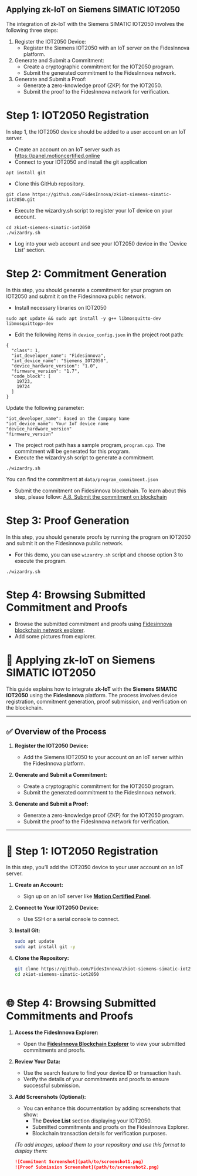## Applying zk-IoT on Siemens SIMATIC IOT2050

The integration of zk-IoT with the Siemens SIMATIC IOT2050 involves the following three steps:
1. Register the IOT2050 Device:
    - Register the Siemens IOT2050 with an IoT server on the FidesInnova platform.
2. Generate and Submit a Commitment:
    - Create a cryptographic commitment for the IOT2050 program.
    - Submit the generated commitment to the FidesInnova network.
3. Generate and Submit a Proof:
    - Generate a zero-knowledge proof (ZKP) for the IOT2050.
    - Submit the proof to the FidesInnova network for verification.

# Step 1: IOT2050 Registration
In step 1, the IOT2050 device should be added to a user account on an IoT server. 
- Create an account on an IoT server such as https://panel.motioncertified.online
- Connect to your IOT2050 and install the git application
```
apt install git
```
- Clone this GitHub repository.
```
git clone https://github.com/FidesInnova/zkiot-siemens-simatic-iot2050.git
```
- Execute the wizardry.sh script to register your IoT device on your account.
```
cd zkiot-siemens-simatic-iot2050
./wizardry.sh
```
- Log into your web account and see your IOT2050 device in the 'Device List' section.

# Step 2: Commitment Generation
In this step, you should generate a commitment for your program on IOT2050 and submit it on the Fidesinnova public network.

- Install necessary libraries on IOT2050
```
sudo apt update && sudo apt install -y g++ libmosquitto-dev libmosquittopp-dev
```
- Edit the following items in `device_config.json` in the project root path:
```
{
  "class": 1,
  "iot_developer_name": "Fidesinnova",
  "iot_device_name": "Siemens_IOT2050",
  "device_hardware_version": "1.0",
  "firmware_version": "1.7",
  "code_block": [
    19723,
    19724
  ]
}
```
Update the following parameter:
```
"iot_developer_name": Based on the Company Name
"iot_device_name": Your IoT device name
"device_hardware_version"
"firmware_version"
```

- The project root path has a sample program, `program.cpp`. The commitment will be generated for this program.
- Execute the wizardry.sh script to generate a commitment.
```
./wizardry.sh
```
You can find the commitment at `data/program_commitment.json`
- Submit the commitment on Fidesinnova blockchain. To learn about this step, please follow: [A.8. Submit the commitment on blockchain](https://github.com/FidesInnova/zkiot-usage/blob/main/README_Program.md#a8-submit-the-commitment-on-blockchain)
  
# Step 3: Proof Generation
In this step, you should generate proofs by running the program on IOT2050 and submit it on the Fidesinnova public network.
- For this demo, you can use `wizardry.sh` script and choose option 3 to execute the program.
```
./wizardry.sh
```

# Step 4: Browsing Submitted Commitment and Proofs
- Browse the submitted commitment and proofs using [Fidesinnova blockchain network explorer](https://explorer.fidesinnova.io).
- Add some pictures from explorer. 


# 🚀 Applying zk-IoT on Siemens SIMATIC IOT2050

This guide explains how to integrate **zk-IoT** with the **Siemens SIMATIC IOT2050** using the **FidesInnova** platform. The process involves device registration, commitment generation, proof submission, and verification on the blockchain.

---

## ✅ Overview of the Process

1. **Register the IOT2050 Device:**  
   - Add the Siemens IOT2050 to your account on an IoT server within the FidesInnova platform.  

2. **Generate and Submit a Commitment:**  
   - Create a cryptographic commitment for the IOT2050 program.  
   - Submit the generated commitment to the FidesInnova network.  

3. **Generate and Submit a Proof:**  
   - Generate a zero-knowledge proof (ZKP) for the IOT2050 program.  
   - Submit the proof to the FidesInnova network for verification.  

---

# 🚩 Step 1: IOT2050 Registration

In this step, you’ll add the IOT2050 device to your user account on an IoT server.  

1. **Create an Account:**  
   - Sign up on an IoT server like [**Motion Certified Panel**](https://panel.motioncertified.online).  

2. **Connect to Your IOT2050 Device:**  
   - Use SSH or a serial console to connect.  

3. **Install Git:**  
   ```bash
   sudo apt update
   sudo apt install git -y

4. **Clone the Repository:**  
   ```bash
   git clone https://github.com/FidesInnova/zkiot-siemens-simatic-iot2050.git
   cd zkiot-siemens-simatic-iot2050



# 🌐 Step 4: Browsing Submitted Commitments and Proofs

1. **Access the FidesInnova Explorer:**  
   - Open the [**FidesInnova Blockchain Explorer**](https://explorer.fidesinnova.io) to view your submitted commitments and proofs.  

2. **Review Your Data:**  
   - Use the search feature to find your device ID or transaction hash.  
   - Verify the details of your commitments and proofs to ensure successful submission.  

3. **Add Screenshots (Optional):**  
   - You can enhance this documentation by adding screenshots that show:  
     - The **Device List** section displaying your IOT2050.  
     - Submitted commitments and proofs on the FidesInnova Explorer.  
     - Blockchain transaction details for verification purposes.  

   *(To add images, upload them to your repository and use this format to display them:*  
   ```markdown
   ![Commitment Screenshot](path/to/screenshot1.png)  
   ![Proof Submission Screenshot](path/to/screenshot2.png)
   
